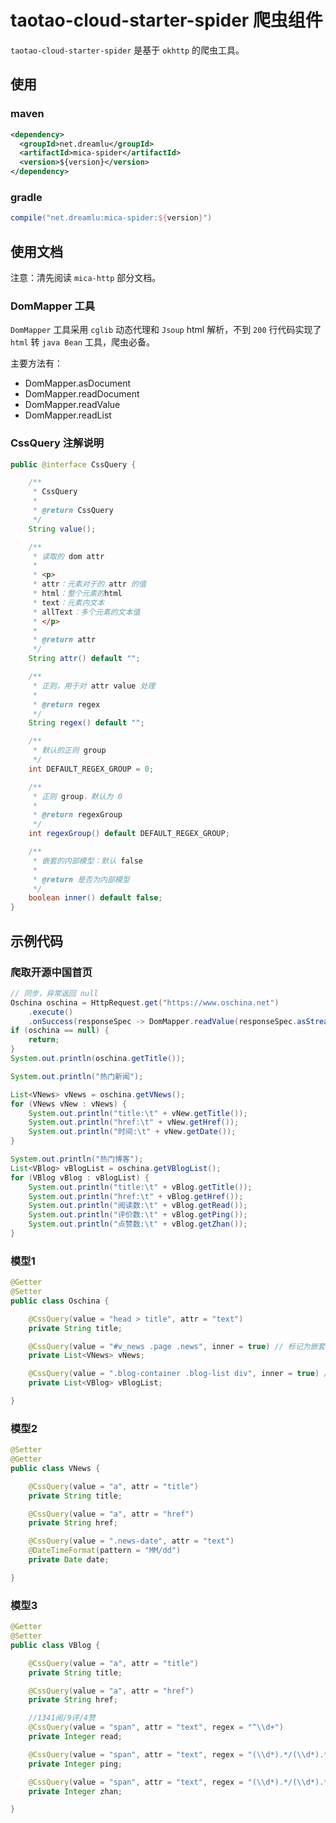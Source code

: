 # taotao-cloud-starter-spider 爬虫组件
`taotao-cloud-starter-spider` 是基于 `okhttp` 的爬虫工具。

## 使用
### maven
```xml
<dependency>
  <groupId>net.dreamlu</groupId>
  <artifactId>mica-spider</artifactId>
  <version>${version}</version>
</dependency>
```

### gradle
```groovy
compile("net.dreamlu:mica-spider:${version}")
```

## 使用文档

注意：清先阅读 `mica-http` 部分文档。

### DomMapper 工具

`DomMapper` 工具采用 `cglib` 动态代理和 `Jsoup` html 解析，不到 `200` 行代码实现了 `html` 转 `java Bean` 工具，爬虫必备。  

主要方法有：
- DomMapper.asDocument
- DomMapper.readDocument
- DomMapper.readValue
- DomMapper.readList

### CssQuery 注解说明
```java
public @interface CssQuery {

	/**
	 * CssQuery
	 *
	 * @return CssQuery
	 */
	String value();

	/**
	 * 读取的 dom attr
	 *
	 * <p>
	 * attr：元素对于的 attr 的值
	 * html：整个元素的html
	 * text：元素内文本
	 * allText：多个元素的文本值
	 * </p>
	 *
	 * @return attr
	 */
	String attr() default "";

	/**
	 * 正则，用于对 attr value 处理
	 *
	 * @return regex
	 */
	String regex() default "";

	/**
	 * 默认的正则 group
	 */
	int DEFAULT_REGEX_GROUP = 0;

	/**
	 * 正则 group，默认为 0
	 *
	 * @return regexGroup
	 */
	int regexGroup() default DEFAULT_REGEX_GROUP;

	/**
	 * 嵌套的内部模型：默认 false
	 *
	 * @return 是否为内部模型
	 */
	boolean inner() default false;
}
```

## 示例代码
### 爬取开源中国首页
```java
// 同步，异常返回 null
Oschina oschina = HttpRequest.get("https://www.oschina.net")
    .execute()
	.onSuccess(responseSpec -> DomMapper.readValue(responseSpec.asStream(), Oschina.class));
if (oschina == null) {
    return;
}
System.out.println(oschina.getTitle());

System.out.println("热门新闻");

List<VNews> vNews = oschina.getVNews();
for (VNews vNew : vNews) {
    System.out.println("title:\t" + vNew.getTitle());
    System.out.println("href:\t" + vNew.getHref());
    System.out.println("时间:\t" + vNew.getDate());
}

System.out.println("热门博客");
List<VBlog> vBlogList = oschina.getVBlogList();
for (VBlog vBlog : vBlogList) {
    System.out.println("title:\t" + vBlog.getTitle());
    System.out.println("href:\t" + vBlog.getHref());
    System.out.println("阅读数:\t" + vBlog.getRead());
    System.out.println("评价数:\t" + vBlog.getPing());
    System.out.println("点赞数:\t" + vBlog.getZhan());
}
```

### 模型1
```java
@Getter
@Setter
public class Oschina {

	@CssQuery(value = "head > title", attr = "text")
	private String title;

	@CssQuery(value = "#v_news .page .news", inner = true) // 标记为嵌套模型
	private List<VNews> vNews;

	@CssQuery(value = ".blog-container .blog-list div", inner = true) // 标记为嵌套模型
	private List<VBlog> vBlogList;

}
```

### 模型2
```java
@Setter
@Getter
public class VNews {

	@CssQuery(value = "a", attr = "title")
	private String title;

	@CssQuery(value = "a", attr = "href")
	private String href;

	@CssQuery(value = ".news-date", attr = "text")
	@DateTimeFormat(pattern = "MM/dd")
	private Date date;

}
```

### 模型3
```java
@Getter
@Setter
public class VBlog {

	@CssQuery(value = "a", attr = "title")
	private String title;

	@CssQuery(value = "a", attr = "href")
	private String href;

	//1341阅/9评/4赞
	@CssQuery(value = "span", attr = "text", regex = "^\\d+")
	private Integer read;

	@CssQuery(value = "span", attr = "text", regex = "(\\d*).*/(\\d*).*/(\\d*).*", regexGroup = 2)
	private Integer ping;

	@CssQuery(value = "span", attr = "text", regex = "(\\d*).*/(\\d*).*/(\\d*).*", regexGroup = 3)
	private Integer zhan;

}
```
